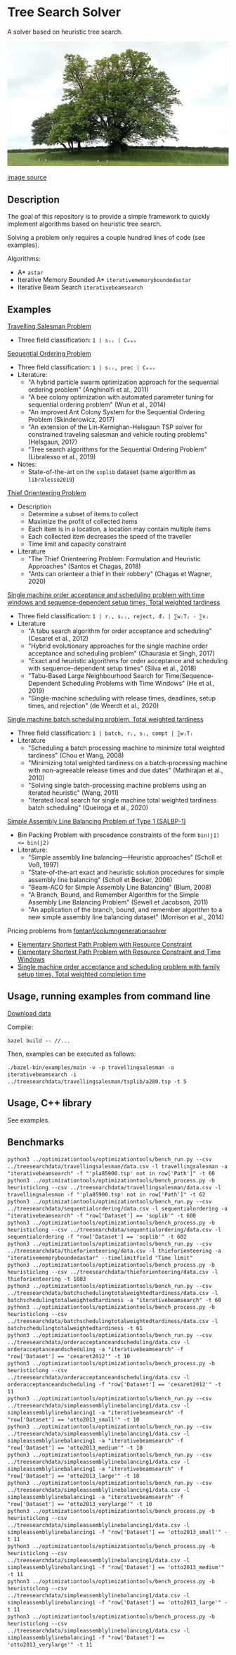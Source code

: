 # Tree Search Solver

A solver based on heuristic tree search.

![treesearch](img/treesearch.jpg?raw=true "treesearch")

[image source](https://commons.wikimedia.org/wiki/File:Saint-L%C3%A9ger-l%C3%A8s-Domart,arbre_de_la_croix_Notre-Dame_14.jpg)

## Description

The goal of this repository is to provide a simple framework to quickly implement algorithms based on heuristic tree search.

Solving a problem only requires a couple hundred lines of code (see examples).

Algorithms:
* A\* `astar`
* Iterative Memory Bounded A\* `iterativememoryboundedastar`
* Iterative Beam Search `iterativebeamsearch`

## Examples

[Travelling Salesman Problem](examples/travellingsalesman.hpp)
* Three field classification: `1 | sᵢⱼ | Cₘₐₓ`

[Sequential Ordering Problem](examples/sequentialordering.hpp)
* Three field classification: `1 | sᵢⱼ, prec | Cₘₐₓ`
* Literature:
  * "A hybrid particle swarm optimization approach for the sequential ordering problem" (Anghinolfi et al., 2011)
  * "A bee colony optimization with automated parameter tuning for sequential ordering problem" (Wun et al., 2014)
  * "An improved Ant Colony System for the Sequential Ordering Problem (Skinderowicz, 2017)
  * "An extension of the Lin-Kernighan-Helsgaun TSP solver for constrained traveling salesman and vehicle routing problems" (Helsgaun, 2017)
  * "Tree search algorithms for the Sequential Ordering Problem" (Libralesso et al., 2019)
* Notes:
  * State-of-the-art on the `soplib` dataset (same algorithm as `libralesso2019`)

[Thief Orienteering Problem](examples/thieforienteering.hpp)
* Description
  * Determine a subset of items to collect
  * Maximize the profit of collected items
  * Each item is in a location, a location may contain multiple items
  * Each collected item decreases the speed of the traveller
  * Time limit and capacity constraint
* Literature
  * "The Thief Orienteering Problem: Formulation and Heuristic Approaches" (Santos et Chagas, 2018)
  * "Ants can orienteer a thief in their robbery" (Chagas et Wagner, 2020)

[Single machine order acceptance and scheduling problem with time windows and sequence-dependent setup times, Total weighted tardiness](examples/orderacceptanceandscheduling.hpp)
* Three field classification: `1 | rⱼ, sᵢⱼ, reject, đⱼ | ∑wⱼTⱼ - ∑vⱼ`
* Literature
  * "A tabu search algorithm for order acceptance and scheduling" (Cesaret et al., 2012)
  * "Hybrid evolutionary approaches for the single machine order acceptance and scheduling problem" (Chaurasia et Singh, 2017)
  * "Exact and heuristic algorithms for order acceptance and scheduling with sequence-dependent setup times" (Silva et al., 2018)
  * "Tabu-Based Large Neighbourhood Search for Time/Sequence-Dependent Scheduling Problems with Time Windows" (He et al., 2019)
  * "Single-machine scheduling with release times, deadlines, setup times, and rejection" (de Weerdt et al., 2020)

[Single machine batch scheduling problem, Total weighted tardiness](examples/batchschedulingtotalweightedtardiness.hpp)
* Three field classification: `1 | batch, rⱼ, sⱼ, compt | ∑wⱼTⱼ`
* Literature
  * "Scheduling a batch processing machine to minimize total weighted tardiness" (Chou et Wang, 2008)
  * "Minimizing total weighted tardiness on a batch-processing machine with non-agreeable release times and due dates" (Mathirajan et al., 2010)
  * "Solving single batch-processing machine problems using an iterated heuristic" (Wang, 2011)
  * "Iterated local search for single machine total weighted tardiness batch scheduling" (Queiroga et al., 2020)

[Simple Assembly Line Balancing Problem of Type 1 (SALBP-1)](examples/simpleassemblylinebalancing1.hpp)
* Bin Packing Problem with precedence constraints of the form `bin(j1) <= bin(j2) `
* Literature:
  * "Simple assembly line balancing—Heuristic approaches" (Scholl et Voß, 1997)
  * "State-of-the-art exact and heuristic solution procedures for simple assembly line balancing" (Scholl et Becker, 2006)
  * "Beam-ACO for Simple Assembly Line Balancing" (Blum, 2008)
  * "A Branch, Bound, and Remember Algorithm for the Simple Assembly Line Balancing Problem" (Sewell et Jacobson, 2011)
  * "An application of the branch, bound, and remember algorithm to a new simple assembly line balancing dataset" (Morrison et al., 2014)

Pricing problems from [fontanf/columngenerationsolver](https://github.com/fontanf/columngenerationsolver)
* [Elementary Shortest Path Problem with Resource Constraint](https://github.com/fontanf/columngenerationsolver/blob/master/examples/pricingsolver/espprc.hpp)
* [Elementary Shortest Path Problem with Resource Constraint and Time Windows](https://github.com/fontanf/columngenerationsolver/blob/master/examples/pricingsolver/espprctw.hpp)
* [Single machine order acceptance and scheduling problem with family setup times, Total weighted completion time](https://github.com/fontanf/columngenerationsolver/blob/master/examples/pricingsolver/oaschedulingwithfamilysetuptimestwct.hpp)

## Usage, running examples from command line

[Download data](https://github.com/fontanf/treesearchsolver/releases/download/data/treesearchdata.zip)

Compile:
```shell
bazel build -- //...
```

Then, examples can be executed as follows:
```shell
./bazel-bin/examples/main -v -p travellingsalesman -a iterativebeamsearch -i ../treesearchdata/travellingsalesman/tsplib/a280.tsp -t 5
```

## Usage, C++ library

See examples.

## Benchmarks

```
python3 ../optimizationtools/optimizationtools/bench_run.py --csv ../treesearchdata/travellingsalesman/data.csv -l travellingsalesman -a "iterativebeamsearch" -f "'pla85900.tsp' not in row['Path']" -t 60
python3 ../optimizationtools/optimizationtools/bench_process.py -b heuristiclong --csv ../treesearchdata/travellingsalesman/data.csv -l travellingsalesman -f "'pla85900.tsp' not in row['Path']" -t 62
python3 ../optimizationtools/optimizationtools/bench_run.py --csv ../treesearchdata/sequentialordering/data.csv -l sequentialordering -a "iterativebeamsearch" -f "row['Dataset'] == 'soplib'" -t 600
python3 ../optimizationtools/optimizationtools/bench_process.py -b heuristiclong --csv ../treesearchdata/sequentialordering/data.csv -l sequentialordering -f "row['Dataset'] == 'soplib'" -t 602
python3 ../optimizationtools/optimizationtools/bench_run.py --csv ../treesearchdata/thieforienteering/data.csv -l thieforienteering -a "iterativememoryboundedastar" --timelimitfield "Time limit"
python3 ../optimizationtools/optimizationtools/bench_process.py -b heuristiclong --csv ../treesearchdata/thieforienteering/data.csv -l thieforienteering -t 1003
python3 ../optimizationtools/optimizationtools/bench_run.py --csv ../treesearchdata/batchschedulingtotalweightedtardiness/data.csv -l batchschedulingtotalweightedtardiness -a "iterativebeamsearch" -t 60
python3 ../optimizationtools/optimizationtools/bench_process.py -b heuristiclong --csv ../treesearchdata/batchschedulingtotalweightedtardiness/data.csv -l batchschedulingtotalweightedtardiness -t 61
python3 ../optimizationtools/optimizationtools/bench_run.py --csv ../treesearchdata/orderacceptanceandscheduling/data.csv -l orderacceptanceandscheduling -a "iterativebeamsearch" -f "row['Dataset'] == 'cesaret2012'" -t 10
python3 ../optimizationtools/optimizationtools/bench_process.py -b heuristiclong --csv ../treesearchdata/orderacceptanceandscheduling/data.csv -l orderacceptanceandscheduling -f "row['Dataset'] == 'cesaret2012'" -t 11
python3 ../optimizationtools/optimizationtools/bench_run.py --csv ../treesearchdata/simpleassemblylinebalancing1/data.csv -l simpleassemblylinebalancing1 -a "iterativebeamsearch" -f "row['Dataset'] == 'otto2013_small'" -t 10
python3 ../optimizationtools/optimizationtools/bench_run.py --csv ../treesearchdata/simpleassemblylinebalancing1/data.csv -l simpleassemblylinebalancing1 -a "iterativebeamsearch" -f "row['Dataset'] == 'otto2013_medium'" -t 10
python3 ../optimizationtools/optimizationtools/bench_run.py --csv ../treesearchdata/simpleassemblylinebalancing1/data.csv -l simpleassemblylinebalancing1 -a "iterativebeamsearch" -f "row['Dataset'] == 'otto2013_large'" -t 10
python3 ../optimizationtools/optimizationtools/bench_run.py --csv ../treesearchdata/simpleassemblylinebalancing1/data.csv -l simpleassemblylinebalancing1 -a "iterativebeamsearch" -f "row['Dataset'] == 'otto2013_verylarge'" -t 10
python3 ../optimizationtools/optimizationtools/bench_process.py -b heuristiclong --csv ../treesearchdata/simpleassemblylinebalancing1/data.csv -l simpleassemblylinebalancing1 -f "row['Dataset'] == 'otto2013_small'" -t 11
python3 ../optimizationtools/optimizationtools/bench_process.py -b heuristiclong --csv ../treesearchdata/simpleassemblylinebalancing1/data.csv -l simpleassemblylinebalancing1 -f "row['Dataset'] == 'otto2013_medium'" -t 11
python3 ../optimizationtools/optimizationtools/bench_process.py -b heuristiclong --csv ../treesearchdata/simpleassemblylinebalancing1/data.csv -l simpleassemblylinebalancing1 -f "row['Dataset'] == 'otto2013_large'" -t 11
python3 ../optimizationtools/optimizationtools/bench_process.py -b heuristiclong --csv ../treesearchdata/simpleassemblylinebalancing1/data.csv -l simpleassemblylinebalancing1 -f "row['Dataset'] == 'otto2013_verylarge'" -t 11
```

